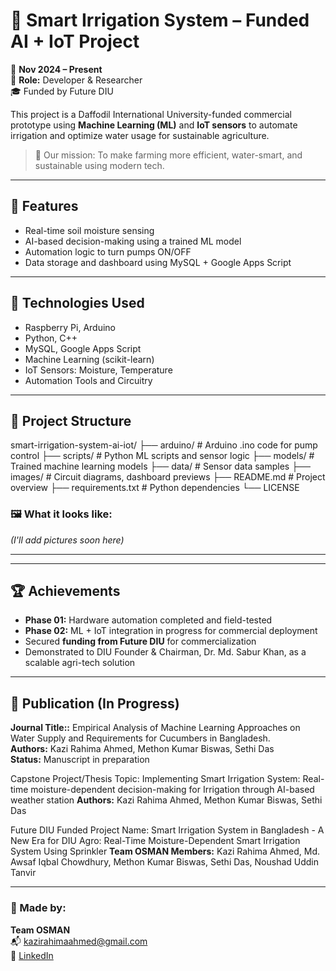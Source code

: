 # 🌿 Smart Irrigation System – Funded AI + IoT Project

📅 **Nov 2024 – Present**  
🔧 **Role:** Developer & Researcher  
🎓 Funded by Future DIU

This project is a Daffodil International University-funded commercial prototype using **Machine Learning (ML)** and **IoT sensors** to automate irrigation and optimize water usage for sustainable agriculture.

> 🚀 Our mission: To make farming more efficient, water-smart, and sustainable using modern tech.

---

## 🧠 Features
- Real-time soil moisture sensing
- AI-based decision-making using a trained ML model
- Automation logic to turn pumps ON/OFF
- Data storage and dashboard using MySQL + Google Apps Script

---

## 🔧 Technologies Used

- Raspberry Pi, Arduino
- Python, C++
- MySQL, Google Apps Script
- Machine Learning (scikit-learn)
- IoT Sensors: Moisture, Temperature
- Automation Tools and Circuitry

---

## 🧪 Project Structure
smart-irrigation-system-ai-iot/ ├── arduino/ # Arduino .ino code for pump control ├── scripts/ # Python ML scripts and sensor logic ├── models/ # Trained machine learning models ├── data/ # Sensor data samples ├── images/ # Circuit diagrams, dashboard previews ├── README.md # Project overview ├── requirements.txt # Python dependencies └── LICENSE

### 🖼 What it looks like:
*(I'll add pictures soon here)*

---

---

## 🏆 Achievements
- **Phase 01:** Hardware automation completed and field-tested
- **Phase 02:** ML + IoT integration in progress for commercial deployment
- Secured **funding from Future DIU** for commercialization
- Demonstrated to DIU Founder & Chairman, Dr. Md. Sabur Khan, as a scalable agri-tech solution

---

## 📝 Publication (In Progress)
**Journal Title::** Empirical Analysis of Machine Learning Approaches on Water Supply and Requirements for Cucumbers in Bangladesh.  
**Authors:** Kazi Rahima Ahmed, Methon Kumar Biswas, Sethi Das  
**Status:** Manuscript in preparation 

Capstone Project/Thesis Topic: Implementing Smart Irrigation System: Real-time moisture-dependent decision-making for Irrigation through AI-based weather station
**Authors:** Kazi Rahima Ahmed, Methon Kumar Biswas, Sethi Das  

Future DIU Funded Project Name:  Smart Irrigation System in Bangladesh - A New Era for DIU Agro: Real-Time Moisture-Dependent Smart Irrigation System Using Sprinkler
**Team OSMAN Members:** Kazi Rahima Ahmed, Md. Awsaf Iqbal Chowdhury, Methon Kumar Biswas, Sethi Das, Noushad Uddin Tanvir

---

### 💌 Made by:
**Team OSMAN**  
📬 kazirahimaahmed@gmail.com  
🔗 [LinkedIn](https://linkedin.com/in/kazi-rahima-ahmed)
